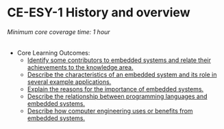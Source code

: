 # CE-ESY-1 History and overview

###### Minimum core coverage time: 1 hour

- Core Learning Outcomes:
   - [Identify some contributors to embedded systems and relate their achievements to the knowledge area.]()
   - [Describe the characteristics of an embedded system and its role in several example applications.]()
   - [Explain the reasons for the importance of embedded systems.]()
   - [Describe the relationship between programming languages and embedded systems.]()
   - [Describe how computer engineering uses or benefits from embedded systems.]()